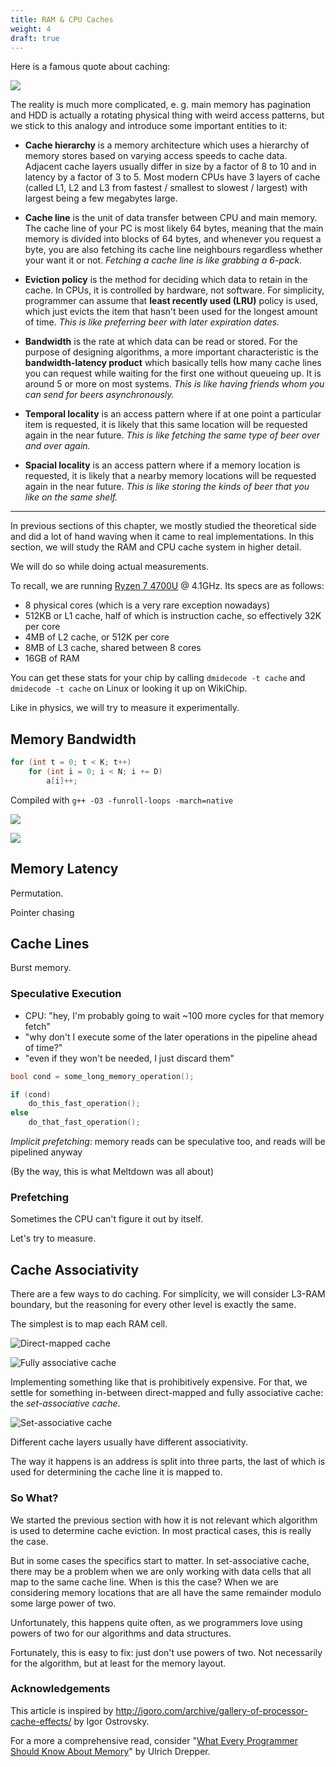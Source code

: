 ```yaml
---
title: RAM & CPU Caches
weight: 4
draft: true
---
```


Here is a famous quote about caching:

![](img/cache_and_beer.png)

The reality is much more complicated, e. g. main memory has pagination and HDD is actually a rotating physical thing with weird access patterns, but we stick to this analogy and introduce some important entities to it:

* **Cache hierarchy** is a memory architecture which uses a hierarchy of memory stores based on varying access speeds to cache data. Adjacent cache layers usually differ in size by a factor of 8 to 10 and in latency by a factor of 3 to 5. Most modern CPUs have 3 layers of cache (called L1, L2 and L3 from fastest / smallest to slowest / largest) with largest being a few megabytes large.

* **Cache line** is the unit of data transfer between CPU and main memory. The cache line of your PC is most likely 64 bytes, meaning that the main memory is divided into blocks of 64 bytes, and whenever you request a byte, you are also fetching its cache line neighbours regardless whether your want it or not. *Fetching a cache line is like grabbing a 6-pack.*

* **Eviction policy** is the method for deciding which data to retain in the cache. In CPUs, it is controlled by hardware, not software. For simplicity, programmer can assume that **least recently used (LRU)** policy is used, which just evicts the item that hasn't been used for the longest amount of time. *This is like preferring beer with later expiration dates.*

* **Bandwidth** is the rate at which data can be read or stored. For the purpose of designing algorithms, a more important characteristic is the **bandwidth-latency product** which basically tells how many cache lines you can request while waiting for the first one without queueing up. It is around 5 or more on most systems. *This is like having friends whom you can send for beers asynchronously.*

* **Temporal locality** is an access pattern where if at one point a particular item is requested, it is likely that this same location will be requested again in the near future. *This is like fetching the same type of beer over and over again.*

* **Spacial locality** is an access pattern where if a memory location is requested, it is likely that a nearby memory locations will be requested again in the near future. *This is like storing the kinds of beer that you like on the same shelf.*

---

In previous sections of this chapter, we mostly studied the theoretical side and did a lot of hand waving when it came to real implementations. In this section, we will study the RAM and CPU cache system in higher detail.

We will do so while doing actual measurements.

To recall, we are running [Ryzen 7 4700U](https://en.wikichip.org/wiki/amd/ryzen_7/4700u) @ 4.1GHz. Its specs are as follows:

- 8 physical cores (which is a very rare exception nowadays)
- 512KB or L1 cache, half of which is instruction cache, so effectively 32K per core
- 4MB of L2 cache, or 512K per core
- 8MB of L3 cache, shared between 8 cores
- 16GB of RAM

You can get these stats for your chip by calling `dmidecode -t cache` and `dmidecode -t cache` on Linux or looking it up on WikiChip.

Like in physics, we will try to measure it experimentally.

## Memory Bandwidth

```cpp
for (int t = 0; t < K; t++)
    for (int i = 0; i < N; i += D)
        a[i]++;
```

Compiled with `g++ -O3 -funroll-loops -march=native`

![](../img/inc.svg)

![](../img/strided.svg)

## Memory Latency

Permutation.

Pointer chasing

## Cache Lines

Burst memory.

### Speculative Execution

* CPU: "hey, I'm probably going to wait ~100 more cycles for that memory fetch"
* "why don't I execute some of the later operations in the pipeline ahead of time?"
* "even if they won't be needed, I just discard them"

```cpp
bool cond = some_long_memory_operation();

if (cond)
    do_this_fast_operation();
else
    do_that_fast_operation();
```

*Implicit prefetching*: memory reads can be speculative too, and reads will be pipelined anyway

(By the way, this is what Meltdown was all about)

### Prefetching

Sometimes the CPU can't figure it out by itself.

Let's try to measure.

## Cache Associativity

There are a few ways to do caching. For simplicity, we will consider L3-RAM boundary, but the reasoning for every other level is exactly the same.

The simplest is to map each RAM cell.

![Direct-mapped cache](../img/cache1.png)

![Fully associative cache](../img/cache2.png)

Implementing something like that is prohibitively expensive. For that, we settle for something in-between direct-mapped and fully associative cache: the *set-associative cache*.

![Set-associative cache](../img/cache3.png)

Different cache layers usually have different associativity.

The way it happens is an address is split into three parts, the last of which is used for determining the cache line it is mapped to.

### So What?

We started the previous section with how it is not relevant which algorithm is used to determine cache eviction. In most practical cases, this is really the case.

But in some cases the specifics start to matter. In set-associative cache, there may be a problem when we are only working with data cells that all map to the same cache line. When is this the case? When we are considering memory locations that are all have the same remainder modulo some large power of two.

Unfortunately, this happens quite often, as we programmers love using powers of two for our algorithms and data structures.

Fortunately, this is easy to fix: just don't use powers of two. Not necessarily for the algorithm, but at least for the memory layout.

### Acknowledgements

This article is inspired by http://igoro.com/archive/gallery-of-processor-cache-effects/ by Igor Ostrovsky.

For a more a comprehensive read, consider "[What Every Programmer Should Know About Memory](https://people.freebsd.org/~lstewart/articles/cpumemory.pdf)" by Ulrich Drepper.
